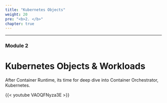 ```yaml
---
title: "Kubernetes Objects"
weight: 20
pre: "<b>2. </b>"
chapter: true
---
```


---

### Module 2

# Kubernetes Objects & Workloads

After Container Runtime, its time for deep dive into Container Orchestrator, Kubernetes.

{{< youtube VAOQFNyza3E  >}}
